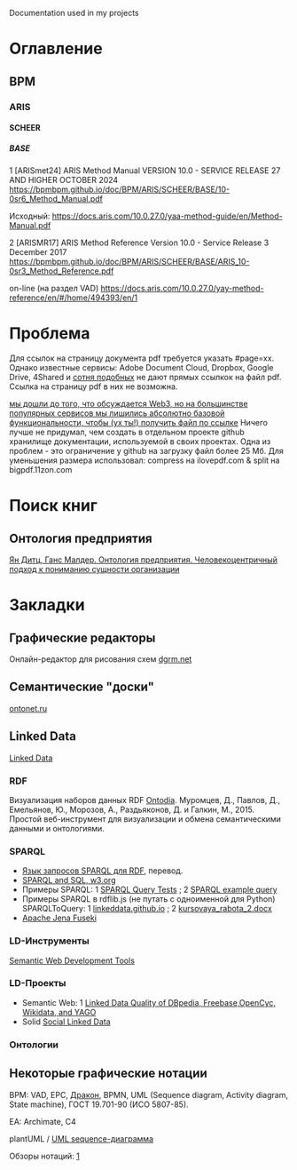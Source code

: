 Documentation used in my projects
# Оглавление
## BPM
### ARIS
#### SCHEER
##### BASE
1 [ARISmet24] ARIS Method Manual VERSION 10.0 - SERVICE RELEASE 27 AND HIGHER OCTOBER 2024
https://bpmbpm.github.io/doc/BPM/ARIS/SCHEER/BASE/10-0sr6_Method_Manual.pdf

Исходный: https://docs.aris.com/10.0.27.0/yaa-method-guide/en/Method-Manual.pdf

2 [ARISMR17] ARIS Method Reference Version 10.0 - Service Release 3  December 2017
https://bpmbpm.github.io/doc/BPM/ARIS/SCHEER/BASE/ARIS_10-0sr3_Method_Reference.pdf

on-line (на раздел VAD)
https://docs.aris.com/10.0.27.0/yay-method-reference/en/#/home/494393/en/1

# Проблема
Для ссылок на страницу документа pdf требуется указать #page=xx. Однако известные сервисы: Adobe Document Cloud, Dropbox, Google Drive, 4Shared и [сотня подобных](https://www.reddit.com/r/DataHoarder/comments/vm2xtm/cloud_storage_providers_for_free_storage/) не дают прямых ссылкок на файл pdf. Ссылка на страницу pdf в них не возможна.   

[мы дошли до того, что обсуждается Web3, но на большинстве популярных сервисов мы лишились абсолютно базовой функциональности, чтобы (ух ты!) получить файл по ссылке](https://www.reddit.com/r/DataHoarder/comments/yl2b2h/what_online_storage_lets_you_create_a_direct_link/) 
Ничего лучше не придумал, чем создать в отдельном проекте github хранилище документации, используемой в своих проектах. 
Одна из проблем - это ограничение у github на загрузку файл более 25 Мб. Для уменьшения размера использовал: compress на ilovepdf.com & split на bigpdf.11zon.com
# Поиск книг
## Онтология предприятия
[Ян Дитц, Ганс Малдер. Онтология предприятия. Человекоцентричный подход к пониманию сущности организации](https://ontograph.ru/ontologiya-predpriyatiya-cheloveko-tsentrichnyy-podhod-k-ponimaniyu-suschnosti-organizatsii/)
# Закладки
## Графические редакторы
Онлайн-редактор для рисования схем [dgrm.net](https://dgrm.net/ru/)
## Семантические "доски" 
[ontonet.ru](https://ontonet.ru/)
## Linked Data
[Linked Data](https://en.wikipedia.org/wiki/Linked_data)
### RDF
Визуализация наборов данных RDF [Ontodia](https://github.com/metaphacts/ontodia/). Муромцев, Д., Павлов, Д., Емельянов, Ю., Морозов, А., Раздьяконов, Д. и Галкин, М., 2015. Простой веб-инструмент для визуализации и обмена семантическими данными и онтологиями.  
### SPARQL
- [Язык запросов SPARQL для RDF](https://web.archive.org/web/20090401192412/http://shcherbak.net/translations/ru_sparql_shcherbak_net.html), перевод.  
- [SPARQL and SQL, w3.org](https://www.w3.org/2012/Talks/0604-SPARQL-SQL/high-level)
- Примеры SPARQL: 1 [SPARQL Query Tests](https://www.w3.org/2001/sw/DataAccess/rq23/examples.html) ; 2 [SPARQL example query](https://sparql.uniprot.org/.well-known/sparql-examples/)
- Примеры SPARQL в rdflib.js (не путать с одноименной для Python) SPARQLToQuery: 1 [linkeddata.github.io](https://linkeddata.github.io/rdflib.js/doc/functions/SPARQLToQuery.html) ; 2 [kursovaya_rabota_2.docx](https://www.kubsu.ru/sites/default/files/users/8735/portfolio/kursovaya_rabota_2_0.docx)
- [Apache Jena Fuseki ](https://jena.apache.org/documentation/fuseki2/)
### LD-Инструменты
[Semantic Web Development Tools](https://www.w3.org/2001/sw/wiki/Tools)
### LD-Проекты
- Semantic Web: 1 [Linked Data Quality of DBpedia, Freebase,OpenCyc, Wikidata, and YAGO](https://www.researchgate.net/publication/315065385_Linked_data_quality_of_DBpedia_Freebase_OpenCyc_Wikidata_and_YAGO)
- Solid [Social Linked Data](https://ru.wikipedia.org/wiki/Solid_(%D0%BF%D1%80%D0%BE%D0%B5%D0%BA%D1%82_%D0%B4%D0%B5%D1%86%D0%B5%D0%BD%D1%82%D1%80%D0%B0%D0%BB%D0%B8%D0%B7%D0%BE%D0%B2%D0%B0%D0%BD%D0%BD%D0%BE%D0%B9_%D0%B2%D1%81%D0%B5%D0%BC%D0%B8%D1%80%D0%BD%D0%BE%D0%B9_%D0%BF%D0%B0%D1%83%D1%82%D0%B8%D0%BD%D1%8B))
### Онтологии

## Некоторые графические нотации
BPM: VAD, EPC, [Дракон](https://habr.com/ru/articles/541478/), BPMN, UML (Sequence diagram, Activity diagram,  State machine), ГОСТ 19.701-90 (ИСО 5807-85).

EA: Archimate, C4

plantUML / [UML sequence-диаграмма](https://habr.com/ru/articles/814769/)

Обзоры нотаций: [1](https://infostart.ru/pm/1435952/)

